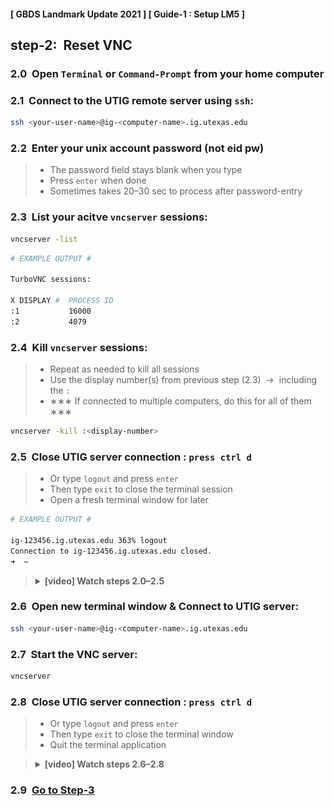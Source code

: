 #### [ GBDS Landmark Update 2021 ] [ Guide-1 : Setup LM5 ]


## step-2:&#x00A0; Reset VNC


### 2.0&#x00A0; Open `Terminal` or `Command-Prompt` from your home computer

### 2.1&#x00A0; Connect to the UTIG remote server using `ssh`:
 
```bash
ssh <your-user-name>@ig-<computer-name>.ig.utexas.edu

```

### 2.2&#x00A0; Enter your unix account password (not eid pw)

> * The password field stays blank when you type
> * Press `enter` when done
> * Sometimes takes 20–30 sec to process after password-entry

### 2.3&#x00A0; List your acitve `vncserver` sessions:

```bash
vncserver -list

```

```bash
# EXAMPLE OUTPUT #

TurboVNC sessions:

X DISPLAY #  PROCESS ID
:1           16000
:2           4079

```

### 2.4&#x00A0; Kill `vncserver` sessions:

> * Repeat as needed to kill all sessions
> * Use the display number(s) from previous step (2.3) &nbsp;&#x2192;&nbsp; including the `:`
> * &#x2217;&#x2217;&#x2217; If connected to multiple computers, do this for all of them &#x2217;&#x2217;&#x2217;  

```bash
vncserver -kill :<display-number>

```

### 2.5&#x00A0; Close UTIG server connection : `press ctrl d`

> * Or type `logout` and press `enter`
> * Then type `exit` to close the terminal session
> * Open a fresh terminal window for later

```bash
# EXAMPLE OUTPUT #

ig-123456.ig.utexas.edu 363% logout
Connection to ig-123456.ig.utexas.edu closed.
➜  ~

```

<blockquote>
<details><summary><b>[video] Watch steps 2.0–2.5</b></summary>

![](./img/guide1/step2/set-vnc-1-kill.gif)

</details>
</blockquote>

### 2.6&#x00A0; Open new terminal window & Connect to UTIG server:

```bash
ssh <your-user-name>@ig-<computer-name>.ig.utexas.edu

```

### 2.7&#x00A0; Start the VNC server:

```bash
vncserver

```

### 2.8&#x00A0; Close UTIG server connection : `press ctrl d`

> * Or type `logout` and press `enter`
> * Then type `exit` to close the terminal window
> * Quit the terminal application

<blockquote>
<details><summary><b>[video] Watch steps 2.6–2.8</b></summary>

![](./img/guide1/step2/set-vnc-2-fresh.gif)

</details>
</blockquote>


### 2.9&#x00A0; [Go to Step-3](/step3-verify-lm5.md)

<br>
